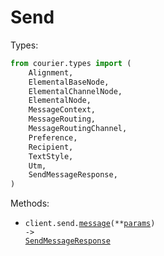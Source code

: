# Send

Types:

```python
from courier.types import (
    Alignment,
    ElementalBaseNode,
    ElementalChannelNode,
    ElementalNode,
    MessageContext,
    MessageRouting,
    MessageRoutingChannel,
    Preference,
    Recipient,
    TextStyle,
    Utm,
    SendMessageResponse,
)
```

Methods:

- <code title="post /send">client.send.<a href="./src/courier/resources/send.py">message</a>(\*\*<a href="src/courier/types/send_message_params.py">params</a>) -> <a href="./src/courier/types/send_message_response.py">SendMessageResponse</a></code>
